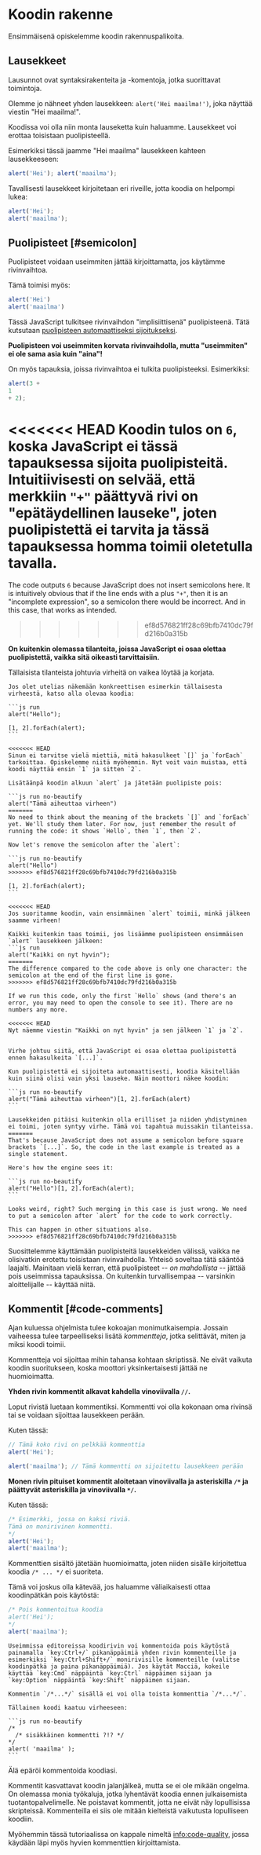 # Koodin rakenne

Ensimmäisenä opiskelemme koodin rakennuspalikoita.

## Lausekkeet

Lausunnot ovat syntaksirakenteita ja -komentoja, jotka suorittavat toimintoja.

Olemme jo nähneet yhden lausekkeen: `alert('Hei maailma!')`, joka näyttää viestin "Hei maailma!".

Koodissa voi olla niin monta lauseketta kuin haluamme. Lausekkeet voi erottaa toisistaan puolipisteellä.

Esimerkiksi tässä jaamme "Hei maailma" lausekkeen kahteen lausekkeeseen:

```js run no-beautify
alert('Hei'); alert('maailma');
```

Tavallisesti lausekkeet kirjoitetaan eri riveille, jotta koodia on helpompi lukea:

```js run no-beautify
alert('Hei');
alert('maailma');
```

## Puolipisteet [#semicolon]

Puolipisteet voidaan useimmiten jättää kirjoittamatta, jos käytämme rivinvaihtoa.

Tämä toimisi myös:

```js run no-beautify
alert('Hei')
alert('maailma')
```

Tässä JavaScript tulkitsee rivinvaihdon "implisiittisenä" puolipisteenä. Tätä kutsutaan [puolipisteen automaattiseksi sijoitukseksi](https://tc39.github.io/ecma262/#sec-automatic-semicolon-insertion).

**Puolipisteen voi useimmiten korvata rivinvaihdolla, mutta "useimmiten" ei ole sama asia kuin "aina"!**

On myös tapauksia, joissa rivinvaihtoa ei tulkita puolipisteeksi. Esimerkiksi:

```js run no-beautify
alert(3 +
1
+ 2);
```

<<<<<<< HEAD
Koodin tulos on `6`, koska JavaScript ei tässä tapauksessa sijoita puolipisteitä. Intuitiivisesti on selvää, että merkkiin `"+"` päättyvä rivi on "epätäydellinen lauseke", joten puolipistettä ei tarvita ja tässä tapauksessa homma toimii oletetulla tavalla.
=======
The code outputs `6` because JavaScript does not insert semicolons here. It is intuitively obvious that if the line ends with a plus `"+"`, then it is an "incomplete expression", so a semicolon there would be incorrect. And in this case, that works as intended.
>>>>>>> ef8d576821ff28c69bfb7410dc79fd216b0a315b

**On kuitenkin olemassa tilanteita, joissa JavaScript ei osaa olettaa puolipistettä, vaikka sitä oikeasti tarvittaisiin.**

Tällaisista tilanteista johtuvia virheitä on vaikea löytää ja korjata.

````smart header="Esimerkki virheestä"
Jos olet utelias näkemään konkreettisen esimerkin tällaisesta virheestä, katso alla olevaa koodia:

```js run
alert("Hello");

[1, 2].forEach(alert);
```

<<<<<<< HEAD
Sinun ei tarvitse vielä miettiä, mitä hakasulkeet `[]` ja `forEach` tarkoittaa. Opiskelemme niitä myöhemmin. Nyt voit vain muistaa, että koodi näyttää ensin `1` ja sitten `2`.

Lisätäänpä koodin alkuun `alert` ja jätetään puolipiste pois:

```js run no-beautify
alert("Tämä aiheuttaa virheen")
=======
No need to think about the meaning of the brackets `[]` and `forEach` yet. We'll study them later. For now, just remember the result of running the code: it shows `Hello`, then `1`, then `2`.

Now let's remove the semicolon after the `alert`:

```js run no-beautify
alert("Hello")
>>>>>>> ef8d576821ff28c69bfb7410dc79fd216b0a315b

[1, 2].forEach(alert);
```

<<<<<<< HEAD
Jos suoritamme koodin, vain ensimmäinen `alert` toimii, minkä jälkeen saamme virheen!

Kaikki kuitenkin taas toimii, jos lisäämme puolipisteen ensimmäisen `alert` lausekkeen jälkeen:
```js run
alert("Kaikki on nyt hyvin");
=======
The difference compared to the code above is only one character: the semicolon at the end of the first line is gone.
>>>>>>> ef8d576821ff28c69bfb7410dc79fd216b0a315b

If we run this code, only the first `Hello` shows (and there's an error, you may need to open the console to see it). There are no numbers any more.

<<<<<<< HEAD
Nyt näemme viestin "Kaikki on nyt hyvin" ja sen jälkeen `1` ja `2`.


Virhe johtuu siitä, että JavaScript ei osaa olettaa puolipistettä ennen hakasulkeita `[...]`.

Kun puolipistettä ei sijoiteta automaattisesti, koodia käsitellään kuin siinä olisi vain yksi lauseke. Näin moottori näkee koodin:

```js run no-beautify
alert("Tämä aiheuttaa virheen")[1, 2].forEach(alert)
```

Lausekkeiden pitäisi kuitenkin olla erilliset ja niiden yhdistyminen ei toimi, joten syntyy virhe. Tämä voi tapahtua muissakin tilanteissa.
=======
That's because JavaScript does not assume a semicolon before square brackets `[...]`. So, the code in the last example is treated as a single statement.

Here's how the engine sees it:

```js run no-beautify
alert("Hello")[1, 2].forEach(alert);
```

Looks weird, right? Such merging in this case is just wrong. We need to put a semicolon after `alert` for the code to work correctly.

This can happen in other situations also.
>>>>>>> ef8d576821ff28c69bfb7410dc79fd216b0a315b
````

Suosittelemme käyttämään puolipisteitä lausekkeiden välissä, vaikka ne olisivatkin erotettu toisistaan rivinvaihdolla. Yhteisö soveltaa tätä sääntöä laajalti. Mainitaan vielä kerran, että puolipisteet -- *on mahdollista* -- jättää pois useimmissa tapauksissa. On kuitenkin turvallisempaa -- varsinkin aloittelijalle -- käyttää niitä.

## Kommentit [#code-comments]

Ajan kuluessa ohjelmista tulee kokoajan monimutkaisempia. Jossain vaiheessa tulee tarpeelliseksi lisätä *kommentteja*, jotka selittävät, miten ja miksi koodi toimii.

Kommentteja voi sijoittaa mihin tahansa kohtaan skriptissä. Ne eivät vaikuta koodin suoritukseen, koska moottori yksinkertaisesti jättää ne huomioimatta.

**Yhden rivin kommentit alkavat kahdella vinoviivalla `//`.**

Loput rivistä luetaan kommentiksi. Kommentti voi olla kokonaan oma rivinsä tai se voidaan sijoittaa lausekkeen perään.

Kuten tässä:
```js run
// Tämä koko rivi on pelkkää kommenttia
alert('Hei');

alert('maailma'); // Tämä kommentti on sijoitettu lausekkeen perään
```

**Monen rivin pituiset kommentit aloitetaan vinoviivalla ja asteriskilla <code>/&#42;</code> ja päättyvät asteriskilla ja vinoviivalla <code>&#42;/</code>.**

Kuten tässä:

```js run
/* Esimerkki, jossa on kaksi riviä.
Tämä on monirivinen kommentti.
*/
alert('Hei');
alert('maailma');
```

Kommenttien sisältö jätetään huomioimatta, joten niiden sisälle kirjoitettua koodia <code>/&#42; ... &#42;/</code> ei suoriteta.

Tämä voi joskus olla kätevää, jos haluamme väliaikaisesti ottaa koodinpätkän pois käytöstä:

```js run
/* Pois kommentoitua koodia
alert('Hei');
*/
alert('maailma');
```

```smart header="Käytä pikanäppäimiä!"
Useimmissa editoreissa koodirivin voi kommentoida pois käytöstä painamalla `key:Ctrl+/` pikanäppäimiä yhden rivin kommenteille ja esimerkiksi `key:Ctrl+Shift+/` monirivisille kommenteille (valitse koodinpätkä ja paina pikanäppäimiä). Jos käytät Macciä, kokeile käyttää `key:Cmd` näppäintä `key:Ctrl` näppäimen sijaan ja `key:Option` näppäintä `key:Shift` näppäimen sijaan.
```

````warn header="Sisäkkäisiä kommentteja ei tueta!"
Kommentin `/*...*/` sisällä ei voi olla toista kommenttia `/*...*/`.

Tällainen koodi kaatuu virheeseen:

```js run no-beautify
/*
  /* sisäkkäinen kommentti ?!? */
*/
alert( 'maailma' );
```
````

Älä epäröi kommentoida koodiasi.

Kommentit kasvattavat koodin jalanjälkeä, mutta se ei ole mikään ongelma. On olemassa monia työkaluja, jotka lyhentävät koodia ennen julkaisemista tuotantopalvelimelle. Ne poistavat kommentit, jotta ne eivät näy lopullisissa skripteissä. Kommenteilla ei siis ole mitään kielteistä vaikutusta lopulliseen koodiin.

Myöhemmin tässä tutoriaalissa on kappale nimeltä <info:code-quality>, jossa käydään läpi myös hyvien kommenttien kirjoittamista.
